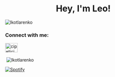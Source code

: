 <h1 align="center">Hey, I'm Leo!</h1>

<p align="left"> <img src="https://komarev.com/ghpvc/?username=lkotlarenko&label=Profile%20views&color=0e75b6&style=flat" alt="lkotlarenko" /> </p>

<h3 align="left">Connect with me:</h3>
<p align="left">
<a href="https://twitter.com/cipetici" target="blank"><img align="center" src="https://raw.githubusercontent.com/rahuldkjain/github-profile-readme-generator/master/src/images/icons/Social/twitter.svg" alt="cipetici" height="30" width="40" /></a>
</p>

<p>&nbsp;<img align="center" src="https://github-readme-stats.vercel.app/api?username=lkotlarenko&show_icons=true&theme=dark&locale=en" alt="lkotlarenko" /></p>

[![Spotify](https://spotify-now-playing-lkotlarenko.vercel.app/api/spotify)](https://open.spotify.com/user/lkotlarenko)
